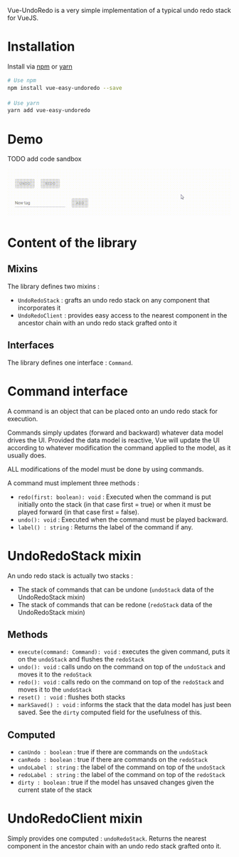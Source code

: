 Vue-UndoRedo is a very simple implementation of a typical undo redo stack for VueJS.

# Installation

Install via [npm](https://npmjs.com) or [yarn](https://yarnpkg.com)

```bash
# Use npm
npm install vue-easy-undoredo --save

# Use yarn
yarn add vue-easy-undoredo
```

# Demo

TODO add code sandbox

![demo](img/demo.gif)

# Content of the library

## Mixins

The library defines two mixins :

 * `UndoRedoStack` : grafts an undo redo stack on any component that incorporates it
 * `UndoRedoClient` : provides easy access to the nearest component in the ancestor chain with an undo redo stack grafted onto it 
 
## Interfaces
 The library defines one interface : `Command`.
 
# Command interface
 
 A command is an object that can be placed onto an undo redo stack for execution.
 
 Commands simply updates (forward and backward) whatever data model drives the UI. Provided the data model is reactive, Vue will update the UI according to whatever modification the command applied to the model, as it usually does.
 
 ALL modifications of the model must be done by using commands.
 
 A command must implement three methods :
  * `redo(first: boolean): void` : Executed when the command is put initially onto the stack (in that case first = true) or when it must be played forward (in that case first = false).
  * `undo(): void` : Executed when the command must be played backward.
  * `label() : string` : Returns the label of the command if any.
 
# UndoRedoStack mixin
 
 An undo redo stack is actually two stacks :
  * The stack of commands that can be undone (`undoStack` data of the UndoRedoStack mixin)
  * The stack of commands that can be redone (`redoStack` data of the UndoRedoStack mixin)
   
## Methods
 
  * `execute(command: Command): void` : executes the given command, puts it on the `undoStack` and flushes the `redoStack`
  * `undo(): void` : calls undo on the command on top of the `undoStack` and moves it to the `redoStack`
  * `redo(): void` : calls redo on the command on top of the `redoStack` and moves it to the `undoStack`
  * `reset() : void` : flushes both stacks
  * `markSaved() : void` : informs the stack that the data model has just been saved. See the `dirty` computed field for the usefulness of this.
  
## Computed

 * `canUndo : boolean` : true if there are commands on the `undoStack`
 * `canRedo : boolean` : true if there are commands on the `redoStack`
 * `undoLabel : string` : the label of the command on top of the `undoStack`
 * `redoLabel : string` : the label of the command on top of the `redoStack`
 * `dirty : boolean` : true if the model has unsaved changes given the current state of the stack
 
# UndoRedoClient mixin
 
 Simply provides one computed : `undoRedoStack`. Returns the nearest component in the ancestor chain with an undo redo stack grafted onto it.
 
 
 
 
 
 
 
 
 
 
 
 
 
 
 
 
 
 
 
 
 
 
 
 
 
 